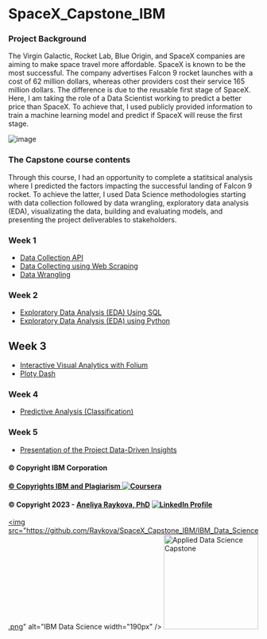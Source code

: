 # SpaceX_Capstone_IBM 
### Project Background
  The Virgin Galactic, Rocket Lab, Blue Origin, and SpaceX companies are aiming to make space travel more affordable. SpaceX is known to be the most successful. The company advertises Falcon 9 rocket launches with a cost of 62 million dollars, whereas other providers cost their service 165 million dollars. The difference is due to the reusable first stage of SpaceX. Here, I am taking the role of a Data Scientist working to predict a better price than SpaceX. To achieve that, I used publicly provided information to train a machine learning model and predict if SpaceX will reuse the first stage.

![image](https://user-images.githubusercontent.com/76114907/228127723-69e9971b-00be-432b-b572-e5b5d6eac551.png)

### The Capstone course contents
  Through this course, I had an opportunity to complete a statitsical analysis where I predicted the factors impacting the successful landing of Falcon 9 rocket. 
To achieve the latter, I used Data Science methodologies starting with data collection followed by data wrangling, exploratory data analysis (EDA), visualizating the data, building and evaluating models, and presenting the project deliverables to stakeholders.
### Week 1
- [Data Collection API](https://github.com/Raykova/SpaceX_Capstone_IBM)
- [Data Collecting using Web Scraping](https://github.com/Raykova/SpaceX_Capstone_IBM)
- [Data Wrangling](https://github.com/Raykova/SpaceX_Capstone_IBM)
### Week 2
- [Exploratory Data Analysis (EDA) Using SQL](https://github.com/Raykova/SpaceX_Capstone_IBM)
- [Exploratory Data Analysis (EDA) using Python](https://github.com/Raykova/SpaceX_Capstone_IBM)
## Week 3
- [Interactive Visual Analytics with Folium](https://github.com/Raykova/SpaceX_Capstone_IBM)
- [Ploty Dash](https://github.com/Raykova/SpaceX_Capstone_IBM)
### Week 4
- [Predictive Analysis (Classification)](https://github.com/Raykova/SpaceX_Capstone_IBM)
### Week 5
- [Presentation of the Project Data-Driven Insights](https://github.com/Raykova/SpaceX_Capstone_IBM)



#### © Copyright IBM Corporation
####  <a href="[https://www.ibm.com/legal/copytrade]"> © Copyrights IBM and Plagiarism ![Coursera](https://img.shields.io/badge/Coursera-0056D2?style=for-the-badge&logo=Coursera&logoColor=white)</a>
#### © Copyright 2023 - [Aneliya Raykova, PhD](https://github.com/Raykova) <a href="[https://www.linkedin.com/in/aneliya-raykova-48363092/]"> ![LinkedIn Profile](https://img.shields.io/badge/LinkedIn-0077B5?style=for-the-badge&logo=linkedin&logoColor=white)</a>

<a href="https://www.coursera.org/account/accomplishments/specialization/certificate/NBXF8N746H9V"><img src="https://github.com/Raykova/SpaceX_Capstone_IBM/IBM_Data_Science.png" alt="IBM Data Science width="190px" /></a> <a href=" https://www.coursera.org/account/accomplishments/certificate/VUJKCSVREKFZ"><img src="https://github.com/Raykova/SpaceX_Capstone_IBM/Capstone_project_badge.png" alt="Applied Data Science Capstone" width="190px"/> </a></p>
